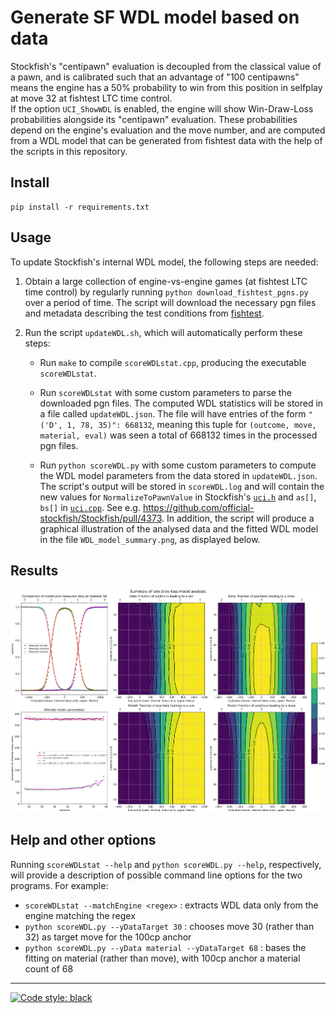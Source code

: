 # Generate SF WDL model based on data

Stockfish's "centipawn" evaluation is decoupled from the classical value
of a pawn, and is calibrated such that an advantage of
"100 centipawns" means the engine has a 50% probability to win
from this position in selfplay at move 32 at fishtest LTC time control.\
If the option `UCI_ShowWDL` is enabled, the engine will show Win-Draw-Loss
probabilities alongside its "centipawn" evaluation. These probabilities
depend on the engine's evaluation and the move number, and are computed
from a WDL model that can be generated from fishtest data with the help of
the scripts in this repository.

## Install
```
pip install -r requirements.txt
```

## Usage

To update Stockfish's internal WDL model, the following steps are needed:

1. Obtain a large collection of engine-vs-engine games (at fishtest LTC 
time control) by regularly running `python download_fishtest_pgns.py` 
over a period of time. The script will download the necessary pgn files
and metadata describing the test conditions from 
[fishtest](https://tests.stockfishchess.org/).

2. Run the script `updateWDL.sh`, which will automatically perform these
steps:

    - Run `make` to compile `scoreWDLstat.cpp`, producing the executable 
      `scoreWDLstat`.

    - Run `scoreWDLstat` with some custom parameters to parse the downloaded
      pgn files. The computed WDL statistics will be stored in a file called 
      `updateWDL.json`. The file will have entries of the form 
      `"('D', 1, 78, 35)": 668132`, meaning this tuple for 
      `(outcome, move, material, eval)` was seen a total of 668132 times in 
      the processed pgn files.

    - Run `python scoreWDL.py` with some custom parameters to compute the WDL 
      model parameters from the data stored in `updateWDL.json`. The script's
      output will be stored in `scoreWDL.log` and will contain the new
      values for `NormalizeToPawnValue` in Stockfish's
      [`uci.h`](https://github.com/official-stockfish/Stockfish/blob/master/src/uci.h)
      and `as[]`, `bs[]` in
      [`uci.cpp`](https://github.com/official-stockfish/Stockfish/blob/master/src/uci.cpp). See e.g. https://github.com/official-stockfish/Stockfish/pull/4373.
      In addition, the script will produce a graphical illustration of the 
      analysed data and the fitted WDL model in the file
      `WDL_model_summary.png`, as displayed below.

## Results

<p align="center">
  <img src="WDL_model_summary.png?raw=true" width="1200">
</p>

## Help and other options

Running `scoreWDLstat --help` and `python scoreWDL.py --help`, respectively,
will provide a description of possible command line options for the two
programs. For example:

- `scoreWDLstat --matchEngine <regex>` : extracts WDL data only from the
   engine matching the regex
- `python scoreWDL.py --yDataTarget 30` : chooses move 30 (rather than 32)
  as target move for the 100cp anchor
- `python scoreWDL.py --yData material --yDataTarget 68` : bases the fitting
  on material (rather than move), with 100cp anchor a material count of 68
---
[![Code style: black](https://img.shields.io/badge/code%20style-black-000000.svg)](https://github.com/psf/black)
